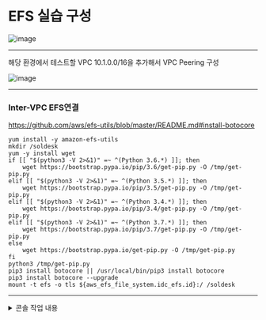 # EFS 실습 구성

![image](https://github.com/user-attachments/assets/c5e64ba1-a269-4ae1-a995-429e2c66ecd4)

----

해당 환경에서 테스트할 VPC 10.1.0.0/16을 추가해서 VPC Peering 구성

![image](https://github.com/user-attachments/assets/52147005-1a73-4b76-94da-8c5d7e9bf19a)

----

### Inter-VPC EFS연결

https://github.com/aws/efs-utils/blob/master/README.md#install-botocore

```
yum install -y amazon-efs-utils
mkdir /soldesk
yum -y install wget
if [[ "$(python3 -V 2>&1)" =~ ^(Python 3.6.*) ]]; then
    wget https://bootstrap.pypa.io/pip/3.6/get-pip.py -O /tmp/get-pip.py
elif [[ "$(python3 -V 2>&1)" =~ ^(Python 3.5.*) ]]; then
    wget https://bootstrap.pypa.io/pip/3.5/get-pip.py -O /tmp/get-pip.py
elif [[ "$(python3 -V 2>&1)" =~ ^(Python 3.4.*) ]]; then
    wget https://bootstrap.pypa.io/pip/3.4/get-pip.py -O /tmp/get-pip.py
elif [[ "$(python3 -V 2>&1)" =~ ^(Python 3.7.*) ]]; then
    wget https://bootstrap.pypa.io/pip/3.7/get-pip.py -O /tmp/get-pip.py
else
    wget https://bootstrap.pypa.io/get-pip.py -O /tmp/get-pip.py
fi
python3 /tmp/get-pip.py
pip3 install botocore || /usr/local/bin/pip3 install botocore
pip3 install botocore --upgrade
mount -t efs -o tls ${aws_efs_file_system.idc_efs.id}:/ /soldesk
```

----

<details>
<summary>콘솔 작업 내용</summary>

![image](https://github.com/user-attachments/assets/035d595a-9c7b-4d3b-b2bf-38983de6020d)

![image](https://github.com/user-attachments/assets/e9980ab9-69b5-4efa-977a-ac492460aaf9)

![image](https://github.com/user-attachments/assets/77b15100-72d3-4f9d-8388-1d0b523ce6d1)

![image](https://github.com/user-attachments/assets/49753c49-8b76-4c48-8472-eabdb05621fc)

</details>
